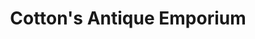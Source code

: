 ---
title: "Cotton's Antique Emporium"
url: /pueblo/cottons-antique-emporium/
shop: Antiquitäten
---